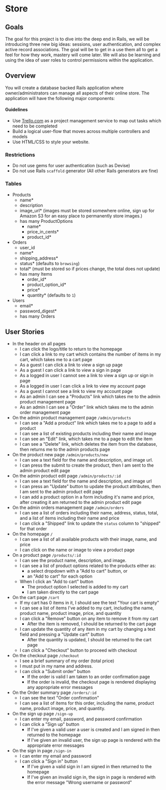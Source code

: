 # Store

## Goals

The goal for this project is to dive into the deep end in Rails, we will be introducing three new big ideas: sessions, user authentication, and complex active record associations. The goal will be to get in a use them all to get a feel for how they work, mastery will come later. We will also be learning and using the idea of user roles to control permissions within the application.

## Overview

You will create a database backed Rails application where owner/administrators can manage all aspects of their online store. The application will have the following major components:

#### Guidelines

- Use [Trello.com](http://trello.com) as a project management service to map out tasks which need to be completed
- Build a logical user-flow that moves across multiple controllers and models
- Use HTML/CSS to style your website.

### Restrictions

- Do not use gems for user authentication (such as Devise)
- Do not use Rails `scaffold` generator (All other Rails generators are fine)

### Tables

- Products
  - name*
  - description
  - image_url* (images must be stored somewhere online, sign up for Amazon S3 for an easy place to permanently store images.)
  - has many ProductOptions
    - name*
    - price_in_cents*
    - product_id*
- Orders
  - user_id
  - name*
  - shipping_address*
  - status* (defaults to `browsing`)
  - total* (must be stored so if prices change, the total does not update)
  - has many Items
    - order_id*
    - product_option_id*
    - price*
    - quantity* (defaults to `1`)
- Users
  - email*
  - password_digest*
  - has many Orders

## User Stories

- In the header on all pages
  - I can click the logo/title to return to the homepage
  - I can click a link to my cart which contains the number of items in my cart, which takes me to a cart page
  - As a guest I can click a link to view a sign up page
  - As a guest I can click a link to view a sign in page
  - As a logged in user I cannot see a link to view a sign up or sign in page
  - As a logged in user I can click a link to view my account page
  - As a guest I cannot see a link to view my account page
  - As an admin I can see a "Products" link which takes me to the admin product management page
  - As an admin I can see a "Order" link which takes me to the admin order management page
- On the admin product management page `/admin/products`
  - I can see a "Add a product" link which takes me to a page to add a product
  - I can see a list of existing products including their name and image
  - I can see an "Edit" link, which takes me to a page to edit the item
  - I can see a "Delete" link, which deletes the item from the database, then returns me to the admin products page
- On the product new page `/admin/products/new`
  - I can see a text field for the name and description, and image url.
  - I can press the submit to create the product, then I am sent to the admin product edit page
- On the admin product edit page `/admin/products/:id`
  - I can see a text field for the name and description, and image url
  - I can press an "Update" button to update the product attributes, then I am sent to the admin product edit page
  - I can add a product option in a form including it's name and price, after creating it am returned to the admin product edit page
- On the admin orders management page `/admin/orders`
  - I can see a list of orders including their name, address, status, total, and a list of items including their name and price
  - I can click a "Shipped" link to update the `status` column to "shipped" for that order
- On the homepage `/`
  - I can see a list of all available products with their image, name, and price
  - I can click on the name or image to view a product page
- On a product page `/products/:id`
  - I can see the product name, description, and image.
  - I can see a list of product options related to the products either as:
    - a select dropdown with a "Add to cart" button, or
    - an "Add <name> to cart" for each option
  - When I click an "Add to cart" button
    - The product option I selected is added to my cart
    - I am taken directly to the cart page
- On the cart page `/cart`
  - If my cart has 0 items in it, I should see the text "Your cart is empty"
  - I can see a list of items I've added to my cart, including the name, product name, product image, price, and quantity
  - I can click a "Remove" button on any item to remove it from my cart
    - After the item is removed, I should be returned to the cart page
  - I can update the quantity of any item in my cart by changing a text field and pressing a "Update cart" button
    - After the quantity is updated, I should be returned to the cart page
  - I can click a "Checkout" button to proceed with checkout
- On the checkout page `/checkout`
  - I see a brief summary of my order (total price)
  - I must put in my name and address.
  - I can click a "Submit order" button
    - If the order is valid I am taken to an order confirmation page
    - If the order is invalid, the checkout page is rendered displaying any appropriate error messages
- On the Order summary page `/orders/:id`
  - I can see the text "Order confirmation"
  - I can see a list of items for this order, including the name, product name, product image, price, and quantity.
- On the sign up page `/sign-up`
  - I can enter my email, password, and password confirmation
  - I can click a "Sign up" button
    - If I've given a valid user a user is created and I am signed in then returned to the homepage
    - If I've given an invalid user, the sign up page is rendered with the appropriate error messages
- On the sign in page `/sign-in`
  - I can enter my email and password
  - I can click a "Sign in" button
    - If I've given a valid sign in I am signed in then returned to the homepage
    - If I've given an invalid sign in, the sign in page is rendered with the error message "Wrong username or password"
